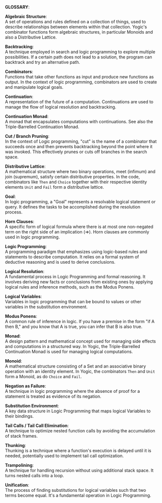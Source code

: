 **GLOSSARY**:

**Algebraic Structure**:  
A set of operations and rules defined on a collection of things, used to
describe relationships between elements within that collection. Yogic's
combinator functions form algebraic structures, in particular Monoids and
also a Distributive Lattice.

**Backtracking**:  
A technique employed in search and logic programming to explore multiple
possibilities. If a certain path does not lead to a solution, the program can
backtrack and try an alternative path.

**Combinators**:  
Functions that take other functions as input and produce new functions as
output. In the context of logic programming, combinators are used to create
and manipulate logical goals.

**Continuation**:  
A representation of the future of a computation. Continuations are used to
manage the flow of logical resolution and backtracking.

**Continuation Monad**:  
A monad that encapsulates computations with continuations. 
See also the Triple-Barrelled Continuation Monad.

**Cut / Branch Pruning**:  
In the context of Logic programming, "cut" is the name of a combinator that
succeeds once and then prevents backtracking beyond the point where it was
invoked. This effectively prunes or cuts off branches in the search space.

**Distributive Lattice**:  
A mathematical structure where two binary operations, meet (infimum) and join
(supremum), satisfy certain distributive properties. In the code, combinators
like `Then` and `Choice` together with their respective identity elements
`Unit` and `Fail` form a distributive lattice.

**Goal**:  
In logic programming, a "Goal" represents a resolvable logical statement or
query. It defines the tasks to be accomplished during the resolution process.

**Horn Clauses**:  
A specific form of logical formula where there is at most one non-negated term
on the right side of an implication (=>). Horn clauses are commonly used in
logic programming.

**Logic Programming**:  
A programming paradigm that emphasizes using logic-based rules and statements
to describe computation. It relies on a formal system of deductive reasoning
and is used to derive conclusions.

**Logical Resolution**:  
A fundamental process in Logic Programming and formal reasoning. It involves
deriving new facts or conclusions from existing ones by applying logical rules
and inference methods, such as the Modus Ponens.

**Logical Variables**:  
Variables in logic programming that can be bound to values or other variables
in the substitution environment.

**Modus Ponens**:  
A common rule of inference in logic. If you have a premise in the form "if A
then B," and you know that A is true, you can infer that B is also true.

**Monad**:  
A design pattern and mathematical concept used for managing side effects and
computations in a structured way. In Yogic, the Triple-Barrelled Continuation
Monad is used for managing logical computations.

**Monoid**:  
A mathematical structure consisting of a Set and an associative binary
operation with an identity element. In Yogic, the combinators `Then` and
`Unit` form a Monoid, as do `Choice` and `Fail`.

**Negation as Failure**:  
A technique in logic programming where the absence of proof for a statement is
treated as evidence of its negation.

**Substitution Environment**:  
A key data structure in Logic Programming that maps logical Variables to their
bindings.

**Tail Calls / Tail Call Elimination**:  
A technique to optimize nested function calls by avoiding the accumulation of
stack frames.

**Thunking**:  
Thunking is a technique where a function's execution is delayed until it is
needed, potentially used to implement tail call optimization.

**Trampolining**:  
A technique for handling recursion without using additional stack space. It
turns nested calls into a loop.

**Unification**:  
The process of finding substitutions for logical variables such that two terms
become equal. It's a fundamental operation in Logic Programming.
